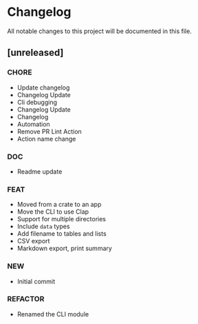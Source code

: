 # Changelog

All notable changes to this project will be documented in this file.

## [unreleased]

### CHORE

- Update changelog
- Changelog Update
- Cli debugging
- Changelog Update
- Changelog
- Automation
- Remove PR Lint Action
- Action name change

### DOC

- Readme update

### FEAT

- Moved from a crate to an app
- Move the CLI to use Clap
- Support for multiple directories
- Include `data` types
- Add filename to tables and lists
- CSV export
- Markdown export, print summary

### NEW

- Initial commit

### REFACTOR

- Renamed the CLI module

<!-- generated by git-cliff -->
